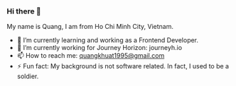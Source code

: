 ### Hi there 👋

My name is Quang, I am from Ho Chi Minh City, Vietnam.

- 🌱 I’m currently learning and working as a Frontend Developer.
- 🔭 I’m currently working for Journey Horizon: journeyh.io
- 📫 How to reach me: quangkhuat1995@gmail.com
- ⚡ Fun fact: My background is not software related. In fact, I used to be a soldier.

<!--
**quangkhuat1995/quangkhuat1995** is a ✨ _special_ ✨ repository because its `README.md` (this file) appears on your GitHub profile.

Here are some ideas to get you started:


- 🌱 I’m currently learning ...
- 👯 I’m looking to collaborate on ...
- 🤔 I’m looking for help with ...
- 💬 Ask me about anything.
- 📫 How to reach me: quangkhuat1995@gmail.com
- 😄 Pronouns: ...
- ⚡ Fun fact: My background is not software related. In fact, I used to be a soldier.
-->
